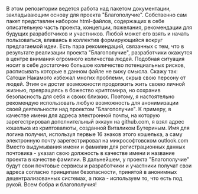 В этом репозитории ведется работа над пакетом документации, закладывающим основу для проекта "Благополучие".
Собственно сам пакет представлен набором html-файлов, содержащих в себе описательную часть проекта, концепции, пожелания, рекомендации для будущих разработчиков и участников.
Любой может его взять и начать пользоваться, вливаясь в коллектив формирующийся вокруг предлагаемой идеи.
Есть пара рекомендаций, связанных с тем, что в результате реализации проекта "Благополучие", разработчики окажутся в центре внимания огромного количества людей. Подобная ситуация носит в себе достаточно большое количество потенциальных рисков, расписывать которые в данном файле не вижу смысла. Скажу так: Сатоши Накамото избежал многих проблемм, скрыв свою персону от людей. Этим он достиг возможности продолжить жить своею личной жизнью, превращаясь в божество криптомира, но сохранив безопасность для себя и своих близких.
Поэтому, я настоятельно рекомендую использовать любую возможность для анонимизации своей деятельности над проектом "Благополучие".
К примеру, в качестве имени для адреса электронной почты, на которую зарегестрировал дополнительный эккаун на github.com, я взял адрес кошелька из криптовалюты, созданной Виталиком Бутериным. Имя для логина получил, используя первые 16 знаков этого кошелька, а саму электронную почту зарегестрировал на микрософтовском outlook.com Вместо выдумывания имени и фамилии для регистрационных данных почтовика - указал свою должность в качестве имени и название проекта в качестве фамилии.
В дальнейшем, у проекта "Благополучие" будут свои почтовые сервисы и разработчики и участники получат свои адреса согласно принципам безопасности, принятой в анонимных децентрализованных системах, а пока - используем то, что есть под рукой.
Всем бобра и благополучия!
